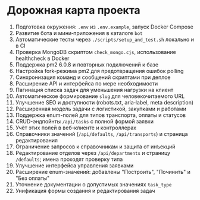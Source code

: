 <!-- Назначение файла: краткий план развития проекта. -->

# Дорожная карта проекта

1. Подготовка окружения: `.env` из `.env.example`, запуск Docker Compose
2. Развитие бота и мини‑приложения в каталоге `bot`
3. Автоматические тесты через `./scripts/setup_and_test.sh` локально и в CI
4. Проверка MongoDB скриптом `check_mongo.cjs`, использование healthcheck в Docker
5. Поддержка pm2 6.0.8 и повторных подключений к базе
6. Настройка fork-режима pm2 для предотвращения ошибок polling
7. Синхронизация команд и сообщений скриптами при деплое
8. Расширение API и интерфейса по мере необходимости
9. Пагинация списка задач для уменьшения нагрузки на клиент
10. Автоматическое формирование `slug` для человекочитаемого URL
11. Улучшение SEO и доступности (robots.txt, aria‑label, meta description)
12. Расширенная модель задачи с логистикой, закупками и работами
13. Поддержка enum-полей для типов транспорта, оплаты и статусов
14. CRUD-эндпойнты `/api/tasks` с полной формой заявки
15. Учёт этих полей в веб-клиенте и контроллерах
16. Справочники значений (`/api/defaults`, `/api/transports`) и страница редактирования
17. Ограничение запросов к справочникам и защита от инъекций
18. Редактирование отделов через `/api/departments` и страницу `/defaults`; имена проходят проверку типа
19. Улучшение интерфейса управления заявками
20. Расширение enum-значений: добавлены "Построить", "Починить" и "Без оплаты"
21. Уточнение документации о допустимых значениях `task_type`
22. Унификация формы создания и редактирования задач



